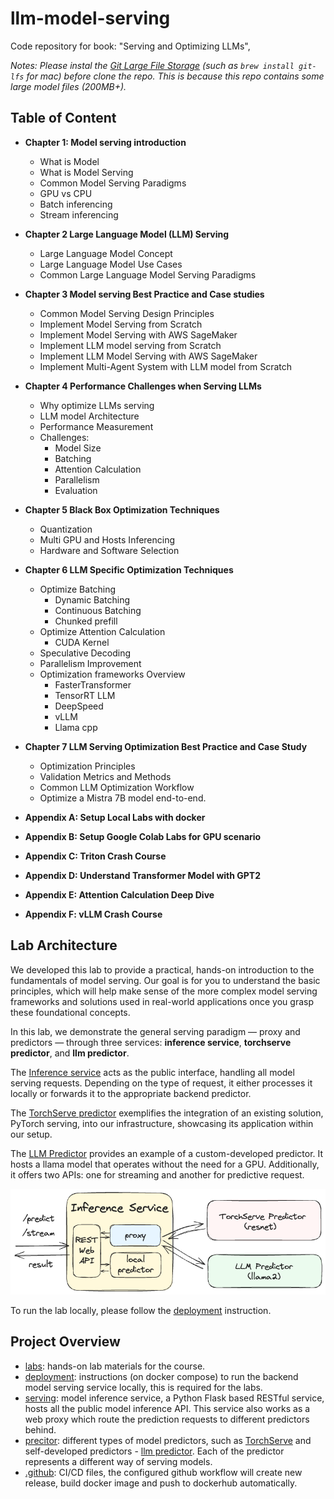 # llm-model-serving
Code repository for book: "Serving and Optimizing LLMs", 


*Notes: Please instal the [Git Large File Storage](https://docs.github.com/en/repositories/working-with-files/managing-large-files/installing-git-large-file-storage) (such as `brew install git-lfs` for mac) before clone the repo. This is because this repo contains some large model files (200MB+).*

## Table of Content

* **Chapter 1: Model serving introduction**
    * What is Model
    * What is Model Serving
    * Common Model Serving Paradigms
    * GPU vs CPU
    * Batch inferencing
    * Stream inferencing

* **Chapter 2 Large Language Model (LLM) Serving**
    * Large Language Model Concept
    * Large Language Model Use Cases
    * Common Large Language Model Serving Paradigms

* **Chapter 3 Model serving Best Practice and Case studies**
    * Common Model Serving Design Principles
    * Implement Model Serving from Scratch
    * Implement Model Serving with AWS SageMaker
    * Implement LLM model serving from Scratch
    * Implement LLM Model Serving with AWS SageMaker
    * Implement Multi-Agent System with LLM model from Scratch

* **Chapter 4 Performance Challenges when Serving LLMs** 
    * Why optimize LLMs serving
    * LLM model Architecture
    * Performance Measurement
    * Challenges:
        * Model Size
        * Batching
        * Attention Calculation
        * Parallelism
        * Evaluation

* **Chapter 5 Black Box Optimization Techniques** 
    * Quantization
    * Multi GPU and Hosts Inferencing
    * Hardware and Software Selection

* **Chapter 6 LLM Specific Optimization Techniques** 
    * Optimize Batching 
        * Dynamic Batching
        * Continuous Batching
        * Chunked prefill
    * Optimize Attention Calculation
        * CUDA Kernel
    * Speculative Decoding
    * Parallelism Improvement
    * Optimization frameworks Overview 
        * FasterTransformer 
        * TensorRT LLM
        * DeepSpeed
        * vLLM
        * Llama cpp

* **Chapter 7 LLM Serving Optimization Best Practice and Case Study**
    * Optimization Principles
    * Validation Metrics and Methods
    * Common LLM Optimization Workflow
    * Optimize a Mistra 7B model end-to-end.

* **Appendix A: Setup Local Labs with docker**
* **Appendix B: Setup Google Colab Labs for GPU scenario**
* **Appendix C: Triton Crash Course**
* **Appendix D: Understand Transformer Model with GPT2**
* **Appendix E: Attention Calculation Deep Dive**
* **Appendix F: vLLM Crash Course**



## Lab Architecture 
We developed this lab to provide a practical, hands-on introduction to the fundamentals of model serving. Our goal is for you to understand the basic principles, which will help make sense of the more complex model serving frameworks and solutions used in real-world applications once you grasp these foundational concepts.

In this lab, we demonstrate the general serving paradigm — proxy and predictors — through three services: **inference service**, **torchserve predictor**, and **llm predictor**.

The [Inference service](./serving/README.md) acts as the public interface, handling all model serving requests. Depending on the type of request, it either processes it locally or forwards it to the appropriate backend predictor.

The [TorchServe predictor](./predictor/torchserve/README.md) exemplifies the integration of an existing solution, PyTorch serving, into our infrastructure, showcasing its application within our setup.

The [LLM Predictor](./predictor/llm/README.md) provides an example of a custom-developed predictor. It hosts a llama model that operates without the need for a GPU. Additionally, it offers two APIs: one for streaming and another for predictive request.

![service architecture](./labs/architecture.png)

To run the lab locally, please follow the [deployment](./images/README.md) instruction.

## Project Overview
* [labs](./labs/): hands-on lab materials for the course.
* [deployment](./images/README.md): instructions (on docker compose) to run the backend model serving service locally, this is required for the labs. 
* [serving](./serving/README.md): model inference service, a Python Flask based RESTful service, hosts all the public model inference API. This service also works as a web proxy which route the prediction requests to different predictors behind. 
* [precitor](./predictor/): different types of model predictors, such as [TorchServe](./predictor/torchserve/README.md) and self-developed predictors - [llm predictor](./predictor/llm/README.md). Each of the predictor represents a different way of serving models.
* [.github](./.github/BuildInstruction.md): CI/CD files, the configured github workflow will create new release, build docker image and push to dockerhub automatically. 

